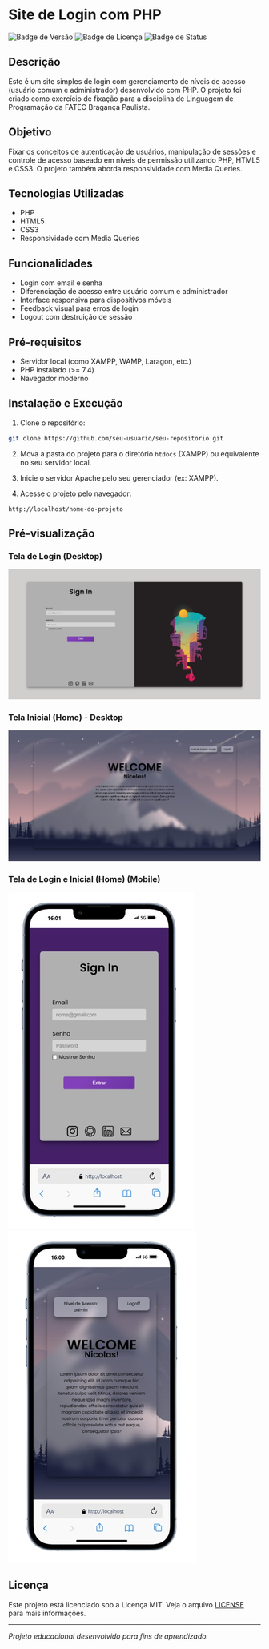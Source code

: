 
# Site de Login com PHP

![Badge de Versão](https://img.shields.io/badge/vers%C3%A3o-1.0-blue)
![Badge de Licença](https://img.shields.io/badge/licen%C3%A7a-MIT-green)
![Badge de Status](https://img.shields.io/badge/status-conclu%C3%ADdo-brightgreen)

## Descrição

Este é um site simples de login com gerenciamento de níveis de acesso (usuário comum e administrador) desenvolvido com PHP. O projeto foi criado como exercício de fixação para a disciplina de Linguagem de Programação da FATEC Bragança Paulista.

## Objetivo

Fixar os conceitos de autenticação de usuários, manipulação de sessões e controle de acesso baseado em níveis de permissão utilizando PHP, HTML5 e CSS3. O projeto também aborda responsividade com Media Queries.

## Tecnologias Utilizadas

- PHP
- HTML5
- CSS3
- Responsividade com Media Queries

## Funcionalidades

- Login com email e senha
- Diferenciação de acesso entre usuário comum e administrador
- Interface responsiva para dispositivos móveis
- Feedback visual para erros de login
- Logout com destruição de sessão

## Pré-requisitos

- Servidor local (como XAMPP, WAMP, Laragon, etc.)
- PHP instalado (>= 7.4)
- Navegador moderno

## Instalação e Execução

1. Clone o repositório:

```bash
git clone https://github.com/seu-usuario/seu-repositorio.git
```

2. Mova a pasta do projeto para o diretório `htdocs` (XAMPP) ou equivalente no seu servidor local.

3. Inicie o servidor Apache pelo seu gerenciador (ex: XAMPP).

4. Acesse o projeto pelo navegador:

```
http://localhost/nome-do-projeto
```

## Pré-visualização

### Tela de Login (Desktop)
![Tela Login](resources/previewSignIn.png)

### Tela Inicial (Home) - Desktop
![Tela Home](resources/previewHome.png)

### Tela de Login e Inicial (Home) (Mobile)
![Login Mobile](resources/previewSignIn-mobile.png) ![Home Mobile](resources/previewHome-mobile.png)

## Licença

Este projeto está licenciado sob a Licença MIT. Veja o arquivo [LICENSE](LICENSE) para mais informações.

---

*Projeto educacional desenvolvido para fins de aprendizado.*
